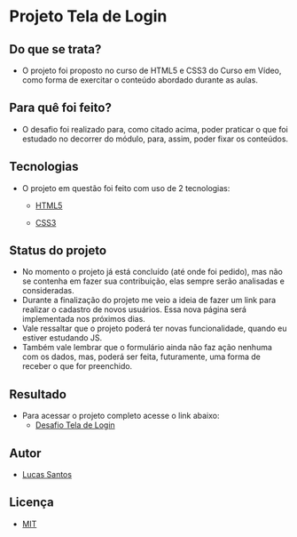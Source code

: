# Projeto Tela de Login

## Do que se trata?
* O projeto foi proposto no curso de HTML5 e CSS3 do Curso em Vídeo, como forma de exercitar o conteúdo abordado durante as aulas.

## Para quê foi feito?
* O desafio foi realizado para, como citado acima, poder praticar o que foi estudado no decorrer do módulo, para, assim, poder fixar os conteúdos.

## Tecnologias
* O projeto em questão foi feito com uso de 2 tecnologias:
  * [HTML5](https://developer.mozilla.org/pt-BR/docs/Web/HTML)

  * [CSS3](https://developer.mozilla.org/pt-BR/docs/Web/CSS)

## Status do projeto
* No momento o projeto já está concluído (até onde foi pedido), mas não se contenha em fazer sua contribuição, elas sempre serão analisadas e consideradas.
* Durante a finalização do projeto me veio a ideia de fazer um link para realizar o cadastro de novos usuários. Essa nova página será implementada nos próximos dias.
* Vale ressaltar que o projeto poderá ter novas funcionalidade, quando eu estiver estudando JS.
* Também vale lembrar que o formulário ainda não faz ação nenhuma com os dados, mas, poderá ser feita, futuramente, uma forma de receber o que for preenchido.

## Resultado
* Para acessar o projeto completo acesse o link abaixo:
  * [Desafio Tela de Login](https://lucas-biel.github.io/tela-de-login/)
  
## Autor
* [Lucas Santos](https://github.com/lucas-biel)

## Licença
* [MIT](https://github.com/lucas-biel/tela-de-login/blob/main/LICENSE)